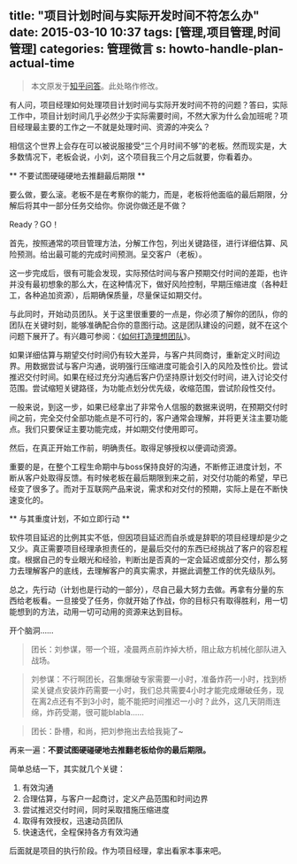 title: "项目计划时间与实际开发时间不符怎么办"
date: 2015-03-10 10:37
tags: [管理,项目管理,时间管理]
categories: 管理微言
s: howto-handle-plan-actual-time
---

> 本文原发于[知乎问答][link-知乎原文]。此处略作修改。

有人问，项目经理如何处理项目计划时间与实际开发时间不符的问题？答曰，实际工作中，项目计划时间几乎必然少于实际需要时间，不然大家为什么会加班呢？项目经理最主要的工作之一不就是处理时间、资源的冲突么？

相信这个世界上会存在可以被说服接受“三个月时间不够”的老板。然而现实是，大多数情况下，老板会说，小刘，这个项目我三个月之后就要，你看着办。

** 不要试图硬碰硬地去推翻最后期限 **

要么做，要么滚。老板不是在考察你的能力，而是，老板将他面临的最后期限，分解后将其中一部分任务交给你。你说你做还是不做？

Ready？GO！

<!-- more -->

首先，按照通常的项目管理方法，分解工作包，列出关键路径，进行详细估算、风险预测。给出最可能的完成时间预测。呈交客户（老板）。

这一步完成后，很有可能会发现，实际预估时间与客户预期交付时间的差距，也许并没有最初想象的那么大，在这种情况下，做好风险控制，早期压缩进度（各种赶工，各种追加资源），后期确保质量，尽量保证如期交付。

与此同时，开始动员团队。关于这里很重要的一点是，你必须了解你的团队，你的团队在关键时刻，能够准确配合你的意图行动。这是团队建设的问题，就不在这个问题下展开了。有兴趣可参阅：《[如何打造理想团队][link-理想团队]》。

如果详细估算与期望交付时间仍有较大差异，与客户共同商讨，重新定义时间边界。用数据尝试与客户沟通，说明强行压缩进度可能会引入的风险及性价比。尝试推迟交付时间。如果在经过充分沟通后客户仍坚持原计划交付时间，进入讨论交付范围。尝试缩短关键路径，为功能点划分优先级，收缩范围，尝试阶段性交付。

一般来说，到这一步，如果已经拿出了非常令人信服的数据来说明，在预期交付时间之前，完全交付全部功能点是不可行的，客户通常会理解，并将更关注主要功能点。我们只要保证主要功能完成，并如期交付使用即可。

然后，在真正开始工作前，明确责任。取得足够授权以便调动资源。

重要的是，在整个工程生命期中与boss保持良好的沟通，不断修正进度计划，不断从客户处取得反馈。有时候老板在最后期限到来之前，对交付功能的希望，早已经变了很多了。而对于互联网产品来说，需求和对交付的预期，实际上是在不断快速变化的。

** 与其重度计划，不如立即行动 **

软件项目延迟的比例其实不低，但因项目延迟而自杀或是辞职的项目经理却是少之又少。真正需要项目经理承担责任的，是最后交付的东西已经挑战了客户的容忍程度。根据自己的专业眼光和经验，判断出是否真的一定会延迟或部分交付，那么努力去理解客户的底线，去理解客户的真实需求，并据此调整工作的优先级队列。

总之，先行动（计划也是行动的一部分），尽自己最大努力去做。再拿有分量的东西给老板看。一旦接受了任务，你就开始了作战，你的目标只有取得胜利，用一切能想到的方法，动用一切可动用的资源来达到目标。

开个脑洞……

>团长：刘参谋，带一个班，凌晨两点前炸掉大桥，阻止敌方机械化部队进入战场。

>刘参谋：不行啊团长，召集爆破专家需要一小时，准备炸药一小时，找到桥梁关键点安装炸药需要一小时，我们总共需要4小时才能完成爆破任务，现在离2点还有不到3小时，能不能把时间推迟一小时？此外，这几天阴雨连绵，炸药受潮，很可能blabla……

>团长：卧槽，和尚，把刘参拖出去给我毙了~

再来一遍：**不要试图硬碰硬地去推翻老板给你的最后期限。**

简单总结一下，其实就几个关键：

1. 有效沟通
1. 合理估算，与客户一起商讨，定义产品范围和时间边界
1. 尝试推迟交付时间，同时采取措施压缩进度
1. 取得有效授权，迅速动员团队
1. 快速迭代，全程保持各方有效沟通

后面就是项目的执行阶段。作为项目经理，拿出看家本事来吧。

[link-知乎原文]: http://www.zhihu.com/question/23940150
[link-理想团队]: http://www.jianshu.com/p/7293d74917f6
